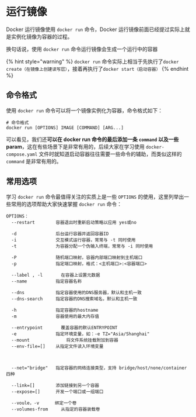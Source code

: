 # 运行镜像

Docker 运行镜像使用 `docker run` 命令，Docker 运行镜像前面已经提过实际上就是实例化镜像为容器的过程。

换句话说，使用 `docker run` 命令运行镜像会生成一个运行中的容器

{% hint style="warning" %}
`docker run` 命令实际上相当于先执行了`docker create（在镜像上创建读写层）`，接着再执行了`docker start（启动容器）`
{% endhint %}

## 命令格式

使用 `docker run` 命令可以将一个镜像实例化为容器，命令格式如下：

```text
# 命令格式
docker run [OPTIONS] IMAGE [COMMAND] [ARG...]
```

可以看见，我们还**可以在 docker run 命令的最后添加一条 `command` 以及一些 param**，这在有些场景下是非常有用的，后续大家在学习使用 `docker-compose.yaml` 文件时就知道启动容器往往需要一些命令的辅助，而类似这样的 `command` 是非常有用的。 

## 常用选项

学习 `docker run` 命令最值得关注的实质上是一些 `OPTIONS` 的使用，这里列举出一些常用的选项帮助大家快速掌握 `docker run` 命令：

```text
OPTIONS：
  --restart	       容器退出时重新启动策略以应用 yes或no

  -d               后台运行容器并返回容器ID
  -i               交互模式运行容器，常常与 -t 同时使用
  -t               为容器分配一个伪输入终端，常常与 -i 同时使用
  
  -P               随机端口映射，容器内部端口映射到主机端口
  -p               指定端口映射，格式：<主机端口>:<容器端口>
  
  --label , -l		 在容器上设置元数据
  --name           指定容器名称
  
  --dns            指定容器使用的DNS服务器，默认和主机一致
  --dns-search     指定容器的DNS搜索域名，默认和主机一致
  
  -h               指定容器的hostname
  -m               容器使用的最大内存值
  
  --entrypoint		 覆盖容器的默认ENTRYPOINT
  -e               指定环境变量，如：-e TZ="Asia/Shanghai"
  --mount		       将文件系统挂载附加到容器
  --env-file=[]    从指定文件读入环境变量
  

  
  --net="bridge"   指定容器的网络连接类型，支持 bridge/host/none/container 四种
  
  --link=[]        添加链接到另一个容器
  --expose=[]      开发一个端口或一组端口
  
  --voule，-v      绑定一个卷     
  --volumes-from	 从指定的容器装载卷
```


